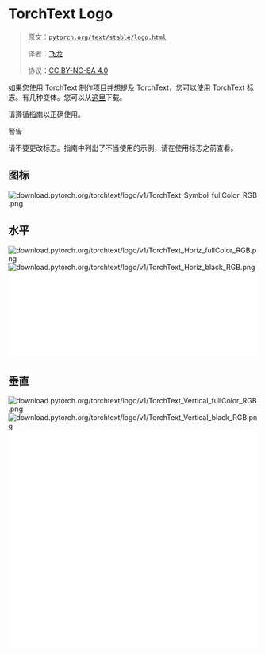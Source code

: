# TorchText Logo

> 原文：[`pytorch.org/text/stable/logo.html`](https://pytorch.org/text/stable/logo.html)
>
> 译者：[飞龙](https://github.com/wizardforcel)
>
> 协议：[CC BY-NC-SA 4.0](http://creativecommons.org/licenses/by-nc-sa/4.0/)

如果您使用 TorchText 制作项目并想提及 TorchText，您可以使用 TorchText 标志。有几种变体。您可以从[这里](https://download.pytorch.org/torchtext/logo/v1/torchtext-logo.zip)下载。

请遵循[指南](https://download.pytorch.org/torchtext/logo/v1/guidelines.pdf)以正确使用。

警告

请不要更改标志。指南中列出了不当使用的示例，请在使用标志之前查看。

## 图标

![`download.pytorch.org/torchtext/logo/v1/TorchText_Symbol_fullColor_RGB.png`](https://download.pytorch.org/torchtext/logo/v1/TorchText_Symbol_fullColor_RGB.png)

## 水平

![`download.pytorch.org/torchtext/logo/v1/TorchText_Horiz_fullColor_RGB.png`](https://download.pytorch.org/torchtext/logo/v1/TorchText_Horiz_fullColor_RGB.png)![`download.pytorch.org/torchtext/logo/v1/TorchText_Horiz_black_RGB.png`](https://download.pytorch.org/torchtext/logo/v1/TorchText_Horiz_black_RGB.png)![](img/2da08e7e559bf61314664395c66a2063.png)

## 垂直

![`download.pytorch.org/torchtext/logo/v1/TorchText_Vertical_fullColor_RGB.png`](https://download.pytorch.org/torchtext/logo/v1/TorchText_Vertical_fullColor_RGB.png)![`download.pytorch.org/torchtext/logo/v1/TorchText_Vertical_black_RGB.png`](https://download.pytorch.org/torchtext/logo/v1/TorchText_Vertical_black_RGB.png)![](img/5324cfffe160faad8bd418021af020d5.png)
